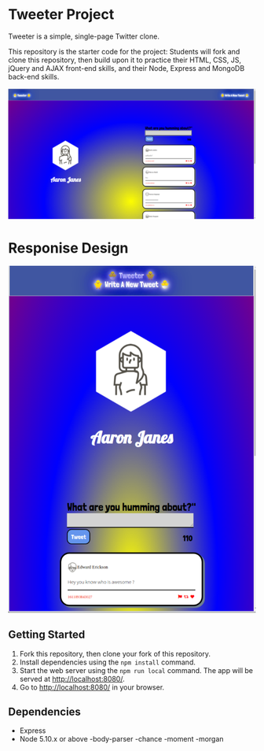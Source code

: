 # Tweeter Project

Tweeter is a simple, single-page Twitter clone.

This repository is the starter code for the project: Students will fork and clone this repository, then build upon it to practice their HTML, CSS, JS, jQuery and AJAX front-end skills, and their Node, Express and MongoDB back-end skills.


<img src="https://github.com/ajanes780/tweeter/blob/master/public/images/selection_2.png?raw=true">

# Responise Design

<img src="https://github.com/ajanes780/tweeter/blob/master/public/images/selection_44.png?raw=true">


## Getting Started

1. Fork this repository, then clone your fork of this repository.
2. Install dependencies using the `npm install` command.
3. Start the web server using the `npm run local` command. The app will be served at <http://localhost:8080/>.
4. Go to <http://localhost:8080/> in your browser.

## Dependencies

- Express
- Node 5.10.x or above
 -body-parser
 -chance
 -moment
 -morgan



